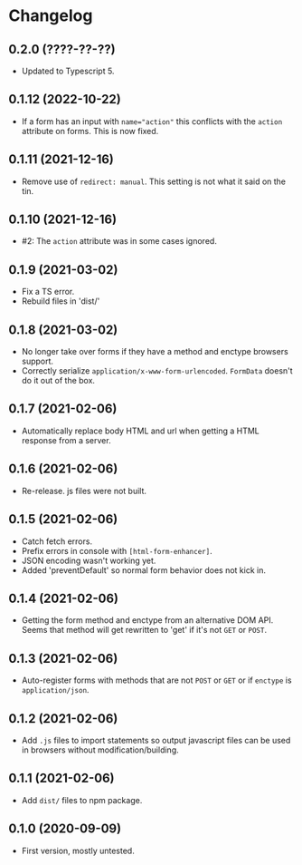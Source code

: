 Changelog
=========

0.2.0 (????-??-??)
------------------

* Updated to Typescript 5.


0.1.12 (2022-10-22)
-------------------

* If a form has an input with `name="action"` this conflicts with the `action`
  attribute on forms. This is now fixed.


0.1.11 (2021-12-16)
-------------------

* Remove use of `redirect: manual`. This setting is not what it said on the
  tin.


0.1.10 (2021-12-16)
-------------------

* #2: The `action` attribute was in some cases ignored.


0.1.9 (2021-03-02)
------------------

* Fix a TS error.
* Rebuild files in 'dist/'


0.1.8 (2021-03-02)
------------------

* No longer take over forms if they have a method and enctype browsers support.
* Correctly serialize `application/x-www-form-urlencoded`. `FormData` doesn't
  do it out of the box.


0.1.7 (2021-02-06)
------------------

* Automatically replace body HTML and url when getting a HTML response from a
  server.


0.1.6 (2021-02-06)
------------------

* Re-release. js files were not built.


0.1.5 (2021-02-06)
------------------

* Catch fetch errors.
* Prefix errors in console with `[html-form-enhancer]`.
* JSON encoding wasn't working yet.
* Added 'preventDefault' so normal form behavior does not kick in.


0.1.4 (2021-02-06)
------------------

* Getting the form method and enctype from an alternative DOM API. Seems that
  method will get rewritten to 'get' if it's not `GET` or `POST`.


0.1.3 (2021-02-06)
------------------

* Auto-register forms with methods that are not `POST` or `GET` or if `enctype`
  is `application/json`.


0.1.2 (2021-02-06)
------------------

* Add `.js` files to import statements so output javascript files can be used
  in browsers without modification/building.


0.1.1 (2021-02-06)
------------------

* Add `dist/` files to npm package.


0.1.0 (2020-09-09)
------------------

* First version, mostly untested.
